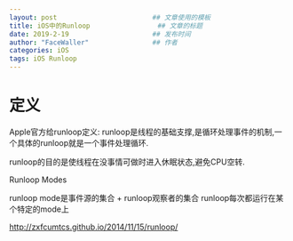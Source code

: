 ```yaml
---
layout: post                        ## 文章使用的模板
title: iOS中的Runloop  				## 文章的标题
date: 2019-2-19						## 发布时间
author: "FaceWaller"                ## 作者
categories: iOS
tags: iOS Runloop
---
```


# 定义

	
Apple官方给runloop定义: runloop是线程的基础支撑,是循环处理事件的机制,一个具体的runloop就是一个事件处理循环.

runloop的目的是使线程在没事情可做时进入休眠状态,避免CPU空转.


Runloop Modes

runloop mode是事件源的集合 + runloop观察者的集合   runloop每次都运行在某个特定的mode上





http://zxfcumtcs.github.io/2014/11/15/runloop/
